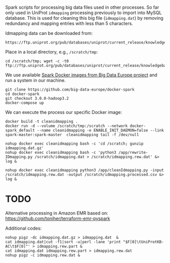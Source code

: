 Spark scripts for processing big data files used in other processes. So far only used in UniProt ```idmapping``` processing previously to import into MySQL database. This is used for cleaning this big file (```idmapping.dat```) by removing redundancy and mapping entries with less than 5 characters.

Idmapping data can be downloaded from:

    https://ftp.uniprot.org/pub/databases/uniprot/current_release/knowledgebase/idmapping/idmapping.dat.gz

Place in a local directory, e.g., ```/scratch/tmp```:

    cd /scratch/tmp; wget -c -t0 ftp://ftp.uniprot.org/pub/databases/uniprot/current_release/knowledgebase/idmapping/idmapping.dat.gz

We use available [Spark Docker images from Big Data Europe project](https://github.com/big-data-europe/docker-spark) and run a system in our machine.

    git clone https://github.com/big-data-europe/docker-spark
    cd docker-spark
    git checkout 3.0.0-hadoop3.2
    docker-compose up

We can execute the process our specific Docker image:

    docker build -t cleanidmapping .
    docker run -d --volume /scratch/tmp:/scratch --network docker-spark_default --name cleanidmapping -e ENABLE_INIT_DAEMON=false --link spark-master:spark-master  cleanidmapping tail -f /dev/null
    
    nohup docker exec cleanidmapping bash -c 'cd /scratch; gunzip idmapping.dat.gz'
    nohup docker exec cleanidmapping bash -c 'python3 /app/rewrite-IDmapping.py /scratch/idmapping.dat > /scratch/idmapping.rew.dat' &> log &
    
    nohup docker exec cleanidmapping python3 /app/cleanIdmapping.py -input /scratch/idmapping.rew.dat -output /scratch/idmapping.processed.csv &> log & 


# TODO

Alternative processing in Amazon EMR based on: https://github.com/toniher/terraform-emr-pyspark

Additional codes:

```
nohup pigz -dc idmapping.dat.gz > idmapping.dat  &
cat idmapping.dat|cut -f1|sort -u|perl -lane 'print "$F[0]\tUniProtKB-AC\t$F[0]"' > idmapping.rew.part &
cat idmapping.dat idmapping.rew.part > idmapping.rew.dat
nohup pigz -c idmapping.rew.dat &
```


